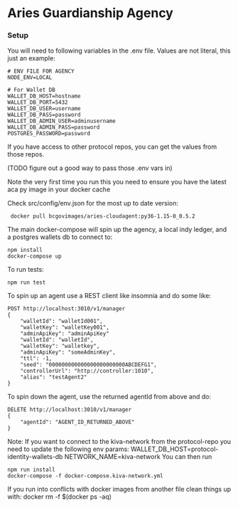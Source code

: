 # Aries Guardianship Agency

### Setup
You will need to following variables in the .env file.  Values are not literal, this just an example:
```
# ENV FILE FOR AGENCY
NODE_ENV=LOCAL

# For Wallet DB
WALLET_DB_HOST=hostname
WALLET_DB_PORT=5432
WALLET_DB_USER=username
WALLET_DB_PASS=password
WALLET_DB_ADMIN_USER=adminusername
WALLET_DB_ADMIN_PASS=password
POSTGRES_PASSWORD=password
```
If you have access to other protocol repos, you can get the values from those repos.

(TODO figure out a good way to pass those .env vars in)  
  
Note the very first time you run this you need to ensure you have the latest aca py image in your docker cache  

Check src/config/env.json for the most up to date version:
```
 docker pull bcgovimages/aries-cloudagent:py36-1.15-0_0.5.2
```
The main docker-compose will spin up the agency, a local indy ledger, and a postgres wallets db to connect to:
```
npm install
docker-compose up
```
To run tests:
```
npm run test
```

To spin up an agent use a REST client like insomnia and do some like:
```
POST http://localhost:3010/v1/manager
{
	"walletId": "walletId001",
	"walletKey": "walletKey001",
	"adminApiKey": "adminApiKey"
	"walletId": "walletId",
	"walletKey": "walletkey",
	"adminApiKey": "someAdminKey",
	"ttl": -1,
	"seed": "000000000000000000000000ABCDEFG1",
	"controllerUrl": "http://controller:1010",
	"alias": "testAgent2"
}
```
To spin down the agent, use the returned agentId from above and do:
```
DELETE http://localhost:3010/v1/manager
{
	"agentId": "AGENT_ID_RETURNED_ABOVE"
}
```

Note:
If you want to connect to the kiva-network from the protocol-repo you need to update the following env params:
  WALLET_DB_HOST=protocol-identity-wallets-db
  NETWORK_NAME=kiva-network
You can then run
```
npm run install
docker-compose -f docker-compose.kiva-network.yml
```

If you run into conflicts with docker images from another file clean things up with: docker rm -f $(docker ps -aq)
